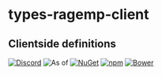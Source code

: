 # types-ragemp-client
## Clientside definitions

[![Discord](https://discordapp.com/api/guilds/183979885788659713/widget.png)](https://discord.gg/A5exBRX) ![As of](https://img.shields.io/badge/As%20of-23.09.2017-green.svg) [![NuGet](https://img.shields.io/nuget/v/types-ragemp-client.svg)]() [![npm](https://img.shields.io/npm/v/types-ragemp-client.svg)]() [![Bower](https://img.shields.io/bower/v/types-ragemp-client.svg)]()
